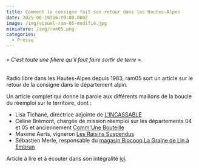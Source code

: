 ```yaml
---
title: Comment la consigne fait son retour dans les Hautes-Alpes
date: 2025-08-18T16:09:00.000Z
image: /img/visuel-ram-05-modifié.jpg
miniature: /img/ram05.png
categories:
  - Presse
---
```

###### « C’est toute une filière qu’il faut faire sortir de terre ». 

Radio libre dans les Hautes-Alpes depuis 1983, ram05 sort un article sur le retour de la consigne dans le département alpin. 



Un article complet qui donne la parole aux différents maillons de la boucle du réemploi sur le territoire, dont :

* Lisa Tichané, directrice adjointe de [L'INCASSABLE](https://lincassable.com/)
* Céline Brémont, chargée de mission réemploi sur les départements 04 et 05 et anciennement [Comm'Une Bouteille](https://www.communebouteille.org/)
* Maxime Aerts, vigneron [Les Raisins Suspendus](https://www.les-raisins-suspendus.fr/)
* Sébastien Merle, responsable du [magasin Biocoop La Graine de Lin à Embrun](https://lagrainedelin.biocoop.net/)



Article à lire et à écouter dans son intégralité [ici](https://ram05.fr/cest-toute-une-filiere-quil-fait-faire-sortir-de-terre-comment-la-consigne-fait-son-retour-dans-les-hautes-alpes).
